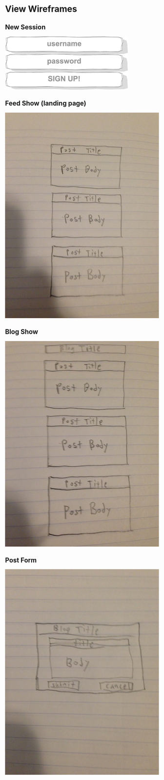 # View Wireframes

## New Session
![new-session]

## Feed Show (landing page)
![feed-show]

## Blog Show
![blog-show]

## Post Form
![post-form]

[new-session]: ./wireframes/new_session.png
[feed-show]: ./wireframes/feed_show.jpg
[blog-show]: ./wireframes/blog_show.jpg
[post-form]: ./wireframes/post_form.jpg

